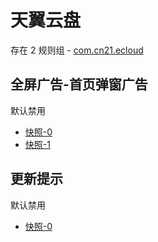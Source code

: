 # 天翼云盘

存在 2 规则组 - [com.cn21.ecloud](/src/apps/com.cn21.ecloud.ts)

## 全屏广告-首页弹窗广告

默认禁用

- [快照-0](https://i.gkd.li/i/12865481)
- [快照-1](https://i.gkd.li/i/12865488)

## 更新提示

默认禁用

- [快照-0](https://i.gkd.li/i/13399488)
